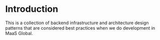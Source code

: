 # Introduction

This is a collection of backend infrastructure and architecture design patterns that are considered best practices when we do development in MaaS Global.
